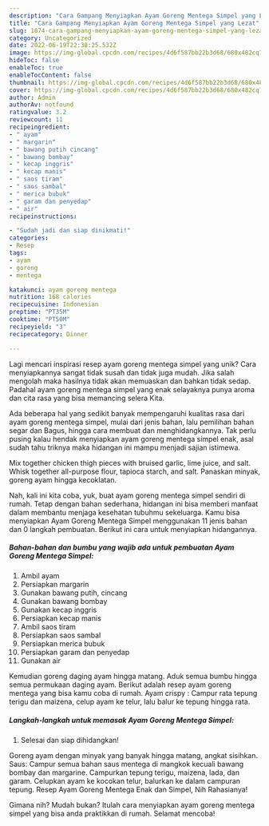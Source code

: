```yaml
---
description: "Cara Gampang Menyiapkan Ayam Goreng Mentega Simpel yang Lezat"
title: "Cara Gampang Menyiapkan Ayam Goreng Mentega Simpel yang Lezat"
slug: 1074-cara-gampang-menyiapkan-ayam-goreng-mentega-simpel-yang-lezat
category: Uncategorized
date: 2022-06-19T22:38:25.532Z
image: https://img-global.cpcdn.com/recipes/4d6f587bb22b3d68/680x482cq70/ayam-goreng-mentega-simpel-foto-resep-utama.jpg
hideToc: false
enableToc: true
enableTocContent: false
thumbnail: https://img-global.cpcdn.com/recipes/4d6f587bb22b3d68/680x482cq70/ayam-goreng-mentega-simpel-foto-resep-utama.jpg
cover: https://img-global.cpcdn.com/recipes/4d6f587bb22b3d68/680x482cq70/ayam-goreng-mentega-simpel-foto-resep-utama.jpg
author: Admin
authorAv: notfound
ratingvalue: 3.2
reviewcount: 11
recipeingredient:
- " ayam"
- " margarin"
- " bawang putih cincang"
- " bawang bombay"
- " kecap inggris"
- " kecap manis"
- " saos tiram"
- " saos sambal"
- " merica bubuk"
- " garam dan penyedap"
- " air"
recipeinstructions:

- "Sudah jadi dan siap dinikmati!"
categories:
- Resep
tags:
- ayam
- goreng
- mentega

katakunci: ayam goreng mentega 
nutrition: 168 calories
recipecuisine: Indonesian
preptime: "PT35M"
cooktime: "PT50M"
recipeyield: "3"
recipecategory: Dinner

---
```





Lagi mencari inspirasi resep ayam goreng mentega simpel yang unik? Cara menyiapkannya sangat tidak susah dan tidak juga mudah. Jika salah mengolah maka hasilnya tidak akan memuaskan dan bahkan tidak sedap. Padahal ayam goreng mentega simpel yang enak selayaknya punya aroma dan cita rasa yang bisa memancing selera Kita.





Ada beberapa hal yang sedikit banyak mempengaruhi kualitas rasa dari ayam goreng mentega simpel, mulai dari jenis bahan, lalu pemilihan bahan segar dan Bagus, hingga cara membuat dan menghidangkannya. Tak perlu pusing kalau hendak menyiapkan ayam goreng mentega simpel enak,      asal sudah tahu triknya maka hidangan ini mampu menjadi sajian istimewa.














Mix together chicken thigh pieces with bruised garlic, lime juice, and salt. Whisk together all-purpose flour, tapioca starch, and salt. Panaskan minyak, goreng ayam hingga kecoklatan.






Nah, kali ini kita coba, yuk, buat ayam goreng mentega simpel sendiri di rumah. Tetap dengan bahan sederhana, hidangan ini bisa memberi manfaat dalam membantu menjaga kesehatan tubuhmu sekeluarga. Kamu bisa menyiapkan Ayam Goreng Mentega Simpel menggunakan 11 jenis bahan dan 0 langkah pembuatan. Berikut ini cara untuk menyiapkan hidangannya.

<!--inarticleads1-->

##### Bahan-bahan dan bumbu yang wajib ada untuk pembuatan Ayam Goreng Mentega Simpel:

1. Ambil  ayam
1. Persiapkan  margarin
1. Gunakan  bawang putih, cincang
1. Gunakan  bawang bombay
1. Gunakan  kecap inggris
1. Persiapkan  kecap manis
1. Ambil  saos tiram
1. Persiapkan  saos sambal
1. Persiapkan  merica bubuk
1. Persiapkan  garam dan penyedap
1. Gunakan  air


Kemudian goreng daging ayam hingga matang. Aduk semua bumbu hingga semua permukaan daging ayam. Berikut adalah resep ayam goreng mentega yang bisa kamu coba di rumah. Ayam crispy : Campur rata tepung terigu dan maizena, celup ayam ke telur, lalu balur ke tepung hingga rata. 

<!--inarticleads2-->

##### Langkah-langkah untuk memasak Ayam Goreng Mentega Simpel:


1. Selesai dan siap dihidangkan!

Goreng ayam dengan minyak yang banyak hingga matang, angkat sisihkan. Saus: Campur semua bahan saus mentega di mangkok kecuali bawang bombay dan margarine. Campurkan tepung terigu, maizena, lada, dan garam. Celupkan ayam ke kocokan telur, balurkan ke dalam campuran tepung. Resep Ayam Goreng Mentega Enak dan Simpel, Nih Rahasianya! 

Gimana nih? Mudah bukan? Itulah cara menyiapkan ayam goreng mentega simpel yang bisa anda praktikkan di rumah. Selamat mencoba!
